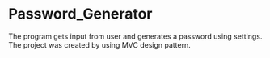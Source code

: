 # Password_Generator
The program gets input from user and generates a password using settings.
The project was created by using MVC design pattern.
